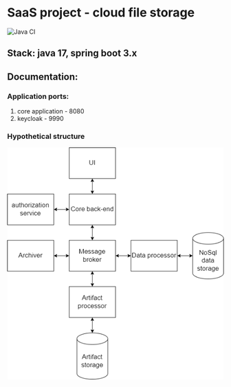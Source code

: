 # SaaS project - cloud file storage

![Java CI](https://github.com/Kasean/FileGarbage/actions/workflows/java_ci.yml/badge.svg)

## Stack: java 17, spring boot 3.x

## Documentation:

### Application ports:

1. core application - 8080
2. keycloak - 9990

### Hypothetical structure

![Structure](docs/structure.png)
